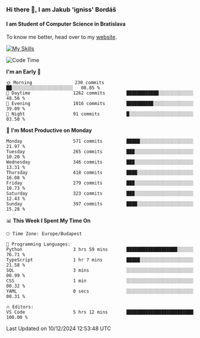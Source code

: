 ### Hi there 👋, I am Jakub 'igniss' Bordáš

#### I am Student of Computer Science in Bratislava
To know me better, head over to my [website](https://bordas.sk).

[![My Skills](https://skillicons.dev/icons?i=js,html,css,figma,svelte,java,kotlin,python,postgresql,typescript,nest,nodejs)](https://bordas.sk)


<!--START_SECTION:waka-->
![Code Time](http://img.shields.io/badge/Code%20Time-1%2C612%20hrs%208%20mins-blue)

**I'm an Early 🐤** 

```text
🌞 Morning                230 commits         ██░░░░░░░░░░░░░░░░░░░░░░░   08.85 % 
🌆 Daytime                1262 commits        ████████████░░░░░░░░░░░░░   48.56 % 
🌃 Evening                1016 commits        ██████████░░░░░░░░░░░░░░░   39.09 % 
🌙 Night                  91 commits          █░░░░░░░░░░░░░░░░░░░░░░░░   03.50 % 
```
📅 **I'm Most Productive on Monday** 

```text
Monday                   571 commits         █████░░░░░░░░░░░░░░░░░░░░   21.97 % 
Tuesday                  265 commits         ███░░░░░░░░░░░░░░░░░░░░░░   10.20 % 
Wednesday                346 commits         ███░░░░░░░░░░░░░░░░░░░░░░   13.31 % 
Thursday                 418 commits         ████░░░░░░░░░░░░░░░░░░░░░   16.08 % 
Friday                   279 commits         ███░░░░░░░░░░░░░░░░░░░░░░   10.73 % 
Saturday                 323 commits         ███░░░░░░░░░░░░░░░░░░░░░░   12.43 % 
Sunday                   397 commits         ████░░░░░░░░░░░░░░░░░░░░░   15.28 % 
```


📊 **This Week I Spent My Time On** 

```text
🕑︎ Time Zone: Europe/Budapest

💬 Programming Languages: 
Python                   3 hrs 59 mins       ███████████████████░░░░░░   76.71 % 
TypeScript               1 hr 7 mins         █████░░░░░░░░░░░░░░░░░░░░   21.58 % 
SQL                      3 mins              ░░░░░░░░░░░░░░░░░░░░░░░░░   00.99 % 
CSS                      1 min               ░░░░░░░░░░░░░░░░░░░░░░░░░   00.32 % 
YAML                     0 secs              ░░░░░░░░░░░░░░░░░░░░░░░░░   00.31 % 

🔥 Editors: 
VS Code                  5 hrs 12 mins       █████████████████████████   100.00 % 
```


 Last Updated on 10/12/2024 12:53:48 UTC
<!--END_SECTION:waka-->
